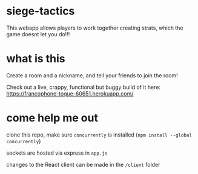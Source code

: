 # siege-tactics

This webapp allows players to work together creating strats, which the game doesnt let you do!!!

# what is this

Create a room and a nickname, and tell your friends to join the room!

Check out a live, crappy, functional but buggy build of it here: https://francophone-toque-60651.herokuapp.com/

# come help me out

clone this repo, make sure `concurrently` is installed (`npm install --global concurrently`)

sockets are hosted via express in `app.js`

changes to the React client can be made in the `/client` folder 